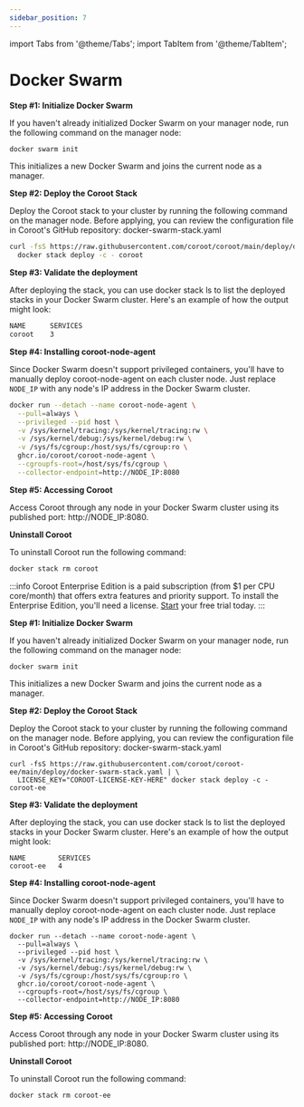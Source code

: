 ```yaml
---
sidebar_position: 7
---
```


import Tabs from '@theme/Tabs';
import TabItem from '@theme/TabItem';

# Docker Swarm

<Tabs queryString="edition">
  <TabItem value="ce" label="Community Edition" default>

**Step #1: Initialize Docker Swarm**

If you haven't already initialized Docker Swarm on your manager node, run the following command on the manager node:

```bash
docker swarm init
```

This initializes a new Docker Swarm and joins the current node as a manager.

**Step #2: Deploy the Coroot Stack**

Deploy the Coroot stack to your cluster by running the following command on the manager node. 
Before applying, you can review the configuration file in Coroot's GitHub repository: docker-swarm-stack.yaml

```bash
curl -fsS https://raw.githubusercontent.com/coroot/coroot/main/deploy/docker-swarm-stack.yaml | \
  docker stack deploy -c - coroot
```

**Step #3: Validate the deployment**

After deploying the stack, you can use docker stack ls to list the deployed stacks in your Docker Swarm cluster. 
Here's an example of how the output might look:

```bash
NAME      SERVICES
coroot    3
```

**Step #4: Installing coroot-node-agent**

Since Docker Swarm doesn't support privileged containers, you'll have to manually deploy coroot-node-agent on each cluster node. 
Just replace `NODE_IP` with any node's IP address in the Docker Swarm cluster.

```bash
docker run --detach --name coroot-node-agent \
  --pull=always \
  --privileged --pid host \
  -v /sys/kernel/tracing:/sys/kernel/tracing:rw \
  -v /sys/kernel/debug:/sys/kernel/debug:rw \
  -v /sys/fs/cgroup:/host/sys/fs/cgroup:ro \
  ghcr.io/coroot/coroot-node-agent \
  --cgroupfs-root=/host/sys/fs/cgroup \
  --collector-endpoint=http://NODE_IP:8080
```

**Step #5: Accessing Coroot**

Access Coroot through any node in your Docker Swarm cluster using its published port: http://NODE_IP:8080.

**Uninstall Coroot**

To uninstall Coroot run the following command:

```bash
docker stack rm coroot
```
  </TabItem>

  <TabItem value="ee" label="Enterprise Edition">

:::info
Coroot Enterprise Edition is a paid subscription (from $1 per CPU core/month) that offers extra features and priority support.
To install the Enterprise Edition, you'll need a license. [Start](https://coroot.com/account) your free trial today.
:::

**Step #1: Initialize Docker Swarm**

If you haven't already initialized Docker Swarm on your manager node, run the following command on the manager node:

```
docker swarm init
```

This initializes a new Docker Swarm and joins the current node as a manager.

**Step #2: Deploy the Coroot Stack**

Deploy the Coroot stack to your cluster by running the following command on the manager node. Before applying, you can review the configuration file in Coroot's GitHub repository: docker-swarm-stack.yaml

```
curl -fsS https://raw.githubusercontent.com/coroot/coroot-ee/main/deploy/docker-swarm-stack.yaml | \
  LICENSE_KEY="COROOT-LICENSE-KEY-HERE" docker stack deploy -c - coroot-ee
```

**Step #3: Validate the deployment**

After deploying the stack, you can use docker stack ls to list the deployed stacks in your Docker Swarm cluster. 
Here's an example of how the output might look:

```
NAME        SERVICES
coroot-ee   4
```

**Step #4: Installing coroot-node-agent**

Since Docker Swarm doesn't support privileged containers, you'll have to manually deploy coroot-node-agent on each cluster node. 
Just replace `NODE_IP` with any node's IP address in the Docker Swarm cluster.

```
docker run --detach --name coroot-node-agent \
  --pull=always \
  --privileged --pid host \
  -v /sys/kernel/tracing:/sys/kernel/tracing:rw \
  -v /sys/kernel/debug:/sys/kernel/debug:rw \
  -v /sys/fs/cgroup:/host/sys/fs/cgroup:ro \
  ghcr.io/coroot/coroot-node-agent \
  --cgroupfs-root=/host/sys/fs/cgroup \
  --collector-endpoint=http://NODE_IP:8080
```

**Step #5: Accessing Coroot**

Access Coroot through any node in your Docker Swarm cluster using its published port: http://NODE_IP:8080.

**Uninstall Coroot**

To uninstall Coroot run the following command:

```
docker stack rm coroot-ee
```
</TabItem>
</Tabs>

